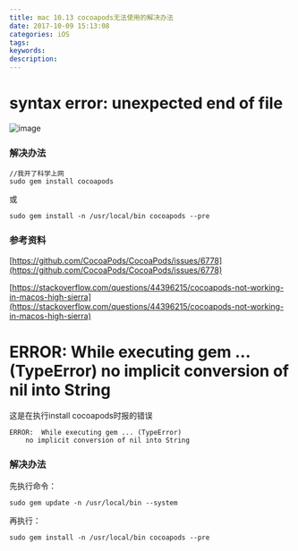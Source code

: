 ```yaml
---
title: mac 10.13 cocoapods无法使用的解决办法
date: 2017-10-09 15:13:08
categories: iOS
tags:
keywords:
description:
---
```

# syntax error: unexpected end of file
![image](https://img.wangquanwei.com/cocoapods%2010.13%20%E6%97%A0%E6%B3%95%E4%BD%BF%E7%94%A8.png)
<!--more-->
### 解决办法

```
//我开了科学上网
sudo gem install cocoapods
```
或

```
sudo gem install -n /usr/local/bin cocoapods --pre
```


### 参考资料  

[https://github.com/CocoaPods/CocoaPods/issues/6778](https://github.com/CocoaPods/CocoaPods/issues/6778)

[https://stackoverflow.com/questions/44396215/cocoapods-not-working-in-macos-high-sierra](https://stackoverflow.com/questions/44396215/cocoapods-not-working-in-macos-high-sierra)

# ERROR:  While executing gem ... (TypeError) no implicit conversion of nil into String

这是在执行install cocoapods时报的错误

```
ERROR:  While executing gem ... (TypeError)
    no implicit conversion of nil into String
```
### 解决办法  
先执行命令：

```
sudo gem update -n /usr/local/bin --system
```
再执行：  

```
sudo gem install -n /usr/local/bin cocoapods --pre
```


